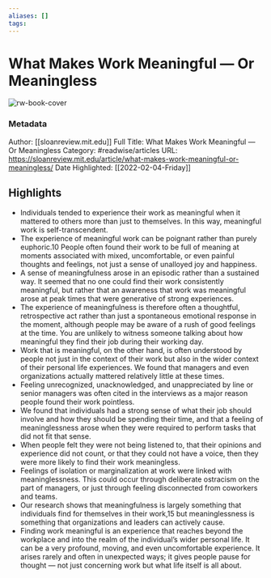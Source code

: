 ```yaml
---
aliases: []
tags:
---
```

# What Makes Work Meaningful — Or Meaningless

![rw-book-cover](https://readwise-assets.s3.amazonaws.com/static/images/article1.be68295a7e40.png)
### Metadata
Author: [[sloanreview.mit.edu]]
Full Title: What Makes Work Meaningful — Or Meaningless
Category: #readwise/articles
URL: https://sloanreview.mit.edu/article/what-makes-work-meaningful-or-meaningless/
Date Highlighted: [[2022-02-04-Friday]]

## Highlights
- Individuals tended to experience their work as meaningful when it mattered to others more than just to themselves. In this way, meaningful work is self-transcendent.
- The experience of meaningful work can be poignant rather than purely euphoric.10 People often found their work to be full of meaning at moments associated with mixed, uncomfortable, or even painful thoughts and feelings, not just a sense of unalloyed joy and happiness.
- A sense of meaningfulness arose in an episodic rather than a sustained way. It seemed that no one could find their work consistently meaningful, but rather that an awareness that work was meaningful arose at peak times that were generative of strong experiences.
- The experience of meaningfulness is therefore often a thoughtful, retrospective act rather than just a spontaneous emotional response in the moment, although people may be aware of a rush of good feelings at the time. You are unlikely to witness someone talking about how meaningful they find their job during their working day.
- Work that is meaningful, on the other hand, is often understood by people not just in the context of their work but also in the wider context of their personal life experiences. We found that managers and even organizations actually mattered relatively little at these times.
- Feeling unrecognized, unacknowledged, and unappreciated by line or senior managers was often cited in the interviews as a major reason people found their work pointless.
- We found that individuals had a strong sense of what their job should involve and how they should be spending their time, and that a feeling of meaninglessness arose when they were required to perform tasks that did not fit that sense.
- When people felt they were not being listened to, that their opinions and experience did not count, or that they could not have a voice, then they were more likely to find their work meaningless.
- Feelings of isolation or marginalization at work were linked with meaninglessness. This could occur through deliberate ostracism on the part of managers, or just through feeling disconnected from coworkers and teams.
- Our research shows that meaningfulness is largely something that individuals find for themselves in their work,15 but meaninglessness is something that organizations and leaders can actively cause.
- Finding work meaningful is an experience that reaches beyond the workplace and into the realm of the individual’s wider personal life. It can be a very profound, moving, and even uncomfortable experience. It arises rarely and often in unexpected ways; it gives people pause for thought — not just concerning work but what life itself is all about.

